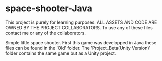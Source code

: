 # space-shooter-Java

This project is purely for learning purposes. ALL ASSETS AND CODE ARE OWNED BY THE PROJECT COLLABORATORS. To use any of these files contact me or any of the collaborators.


Simple little space shooter. First this game was developped in Java these files can be found in the 'Old' folder. 
The 'Project_Beta(Unity Version)' folder contains the same game but as a Unity project. 

